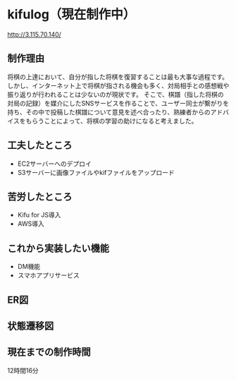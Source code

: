 # kifulog（現在制作中）
http://3.115.70.140/

## 制作理由
将棋の上達において、自分が指した将棋を復習することは最も大事な過程です。
しかし、インターネット上で将棋が指される機会も多く、対局相手との感想戦や振り返りが行われることは少ないのが現状です。
そこで、棋譜（指した将棋の対局の記録）を媒介にしたSNSサービスを作ることで、ユーザー同士が繋がりを持ち、その中で投稿した棋譜について意見を述べ合ったり、熟練者からのアドバイスをもらうことによって、将棋の学習の助けになると考えました。

## 工夫したところ
- EC2サーバーへのデプロイ
- S3サーバーに画像ファイルやkifファイルをアップロード

## 苦労したところ
- Kifu for JS導入
- AWS導入

## これから実装したい機能
- DM機能
- スマホアプリサービス

## ER図

## 状態遷移図

## 現在までの制作時間
12時間16分